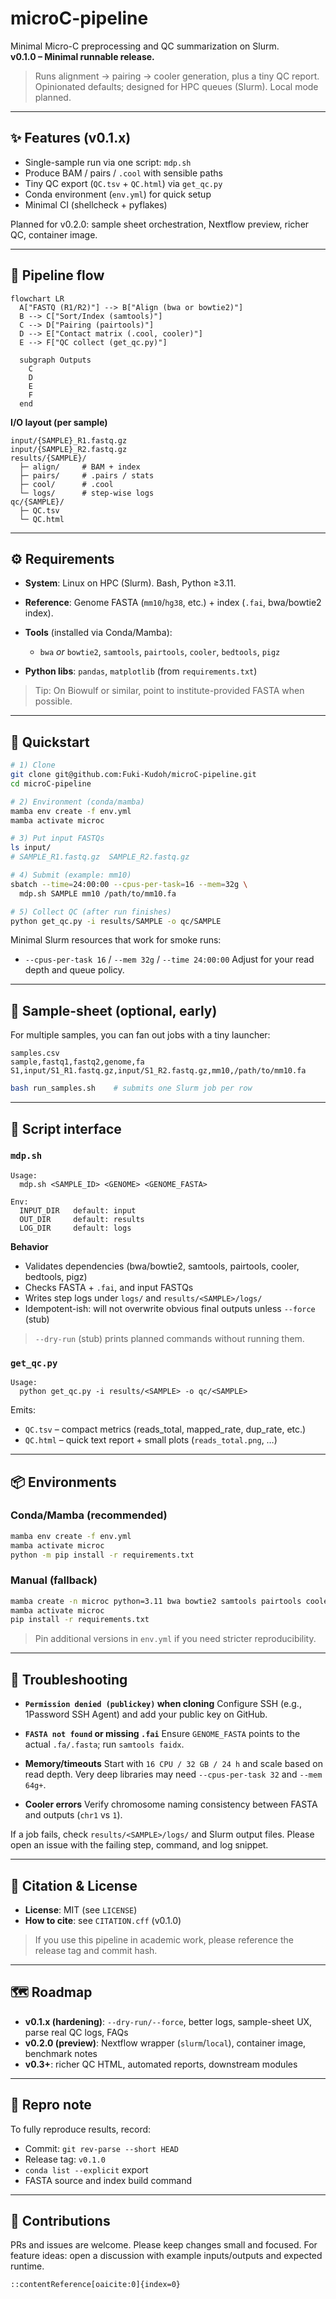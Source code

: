 
# microC-pipeline

Minimal Micro-C preprocessing and QC summarization on Slurm.  
**v0.1.0 – Minimal runnable release.**

> Runs alignment → pairing → cooler generation, plus a tiny QC report.  
> Opinionated defaults; designed for HPC queues (Slurm). Local mode planned.

---

## ✨ Features (v0.1.x)
- Single-sample run via one script: `mdp.sh`
- Produce BAM / pairs / `.cool` with sensible paths
- Tiny QC export (`QC.tsv` + `QC.html`) via `get_qc.py`
- Conda environment (`env.yml`) for quick setup
- Minimal CI (shellcheck + pyflakes)

Planned for v0.2.0: sample sheet orchestration, Nextflow preview, richer QC, container image.

---

## 🧭 Pipeline flow

```mermaid
flowchart LR
  A["FASTQ (R1/R2)"] --> B["Align (bwa or bowtie2)"]
  B --> C["Sort/Index (samtools)"]
  C --> D["Pairing (pairtools)"]
  D --> E["Contact matrix (.cool, cooler)"]
  E --> F["QC collect (get_qc.py)"]

  subgraph Outputs
    C
    D
    E
    F
  end
````

**I/O layout (per sample)**

```
input/{SAMPLE}_R1.fastq.gz
input/{SAMPLE}_R2.fastq.gz
results/{SAMPLE}/
  ├─ align/     # BAM + index
  ├─ pairs/     # .pairs / stats
  ├─ cool/      # .cool
  └─ logs/      # step-wise logs
qc/{SAMPLE}/
  ├─ QC.tsv
  └─ QC.html
```

---

## ⚙️ Requirements

* **System**: Linux on HPC (Slurm). Bash, Python ≥3.11.
* **Reference**: Genome FASTA (`mm10`/`hg38`, etc.) + index (`.fai`, bwa/bowtie2 index).
* **Tools** (installed via Conda/Mamba):

  * `bwa` *or* `bowtie2`, `samtools`, `pairtools`, `cooler`, `bedtools`, `pigz`
* **Python libs**: `pandas`, `matplotlib` (from `requirements.txt`)

> Tip: On Biowulf or similar, point to institute-provided FASTA when possible.

---

## 🚀 Quickstart

```bash
# 1) Clone
git clone git@github.com:Fuki-Kudoh/microC-pipeline.git
cd microC-pipeline

# 2) Environment (conda/mamba)
mamba env create -f env.yml
mamba activate microc

# 3) Put input FASTQs
ls input/
# SAMPLE_R1.fastq.gz  SAMPLE_R2.fastq.gz

# 4) Submit (example: mm10)
sbatch --time=24:00:00 --cpus-per-task=16 --mem=32g \
  mdp.sh SAMPLE mm10 /path/to/mm10.fa

# 5) Collect QC (after run finishes)
python get_qc.py -i results/SAMPLE -o qc/SAMPLE
```

Minimal Slurm resources that work for smoke runs:

* `--cpus-per-task 16` / `--mem 32g` / `--time 24:00:00`
  Adjust for your read depth and queue policy.

---

## 🧪 Sample-sheet (optional, early)

For multiple samples, you can fan out jobs with a tiny launcher:

```
samples.csv
sample,fastq1,fastq2,genome,fa
S1,input/S1_R1.fastq.gz,input/S1_R2.fastq.gz,mm10,/path/to/mm10.fa
```

```bash
bash run_samples.sh    # submits one Slurm job per row
```

---

## 🔧 Script interface

### `mdp.sh`

```text
Usage:
  mdp.sh <SAMPLE_ID> <GENOME> <GENOME_FASTA>

Env:
  INPUT_DIR   default: input
  OUT_DIR     default: results
  LOG_DIR     default: logs
```

**Behavior**

* Validates dependencies (bwa/bowtie2, samtools, pairtools, cooler, bedtools, pigz)
* Checks FASTA + `.fai`, and input FASTQs
* Writes step logs under `logs/` and `results/<SAMPLE>/logs/`
* Idempotent-ish: will not overwrite obvious final outputs unless `--force` (stub)

> `--dry-run` (stub) prints planned commands without running them.

### `get_qc.py`

```text
Usage:
  python get_qc.py -i results/<SAMPLE> -o qc/<SAMPLE>
```

Emits:

* `QC.tsv` – compact metrics (reads_total, mapped_rate, dup_rate, etc.)
* `QC.html` – quick text report + small plots (`reads_total.png`, …)

---

## 📦 Environments

### Conda/Mamba (recommended)

```bash
mamba env create -f env.yml
mamba activate microc
python -m pip install -r requirements.txt
```

### Manual (fallback)

```bash
mamba create -n microc python=3.11 bwa bowtie2 samtools pairtools cooler bedtools pigz -c conda-forge -c bioconda
mamba activate microc
pip install -r requirements.txt
```

> Pin additional versions in `env.yml` if you need stricter reproducibility.

---

## 🧰 Troubleshooting

* **`Permission denied (publickey)` when cloning**
  Configure SSH (e.g., 1Password SSH Agent) and add your public key on GitHub.

* **`FASTA not found` or missing `.fai`**
  Ensure `GENOME_FASTA` points to the actual `.fa/.fasta`; run `samtools faidx`.

* **Memory/timeouts**
  Start with `16 CPU / 32 GB / 24 h` and scale based on read depth.
  Very deep libraries may need `--cpus-per-task 32` and `--mem 64g+`.

* **Cooler errors**
  Verify chromosome naming consistency between FASTA and outputs (`chr1` vs `1`).

If a job fails, check `results/<SAMPLE>/logs/` and Slurm output files.
Please open an issue with the failing step, command, and log snippet.

---

## 📄 Citation & License

* **License**: MIT (see `LICENSE`)
* **How to cite**: see `CITATION.cff` (v0.1.0)

> If you use this pipeline in academic work, please reference the release tag and commit hash.

---

## 🗺️ Roadmap

* **v0.1.x (hardening)**: `--dry-run/--force`, better logs, sample-sheet UX, parse real QC logs, FAQs
* **v0.2.0 (preview)**: Nextflow wrapper (`slurm`/`local`), container image, benchmark notes
* **v0.3+**: richer QC HTML, automated reports, downstream modules

---

## 🧪 Repro note

To fully reproduce results, record:

* Commit: `git rev-parse --short HEAD`
* Release tag: `v0.1.0`
* `conda list --explicit` export
* FASTA source and index build command

---

## 🙌 Contributions

PRs and issues are welcome. Please keep changes small and focused.
For feature ideas: open a discussion with example inputs/outputs and expected runtime.

```
::contentReference[oaicite:0]{index=0}
```
